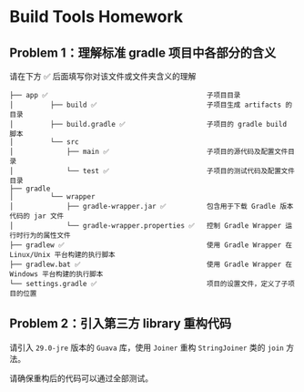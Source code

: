 # Build Tools Homework

## Problem 1：理解标准 gradle 项目中各部分的含义

请在下方 ✅ 后面填写你对该文件或文件夹含义的理解

```
├── app ✅                                       子项目目录
│         ├── build ✅                           子项目生成 artifacts 的目录
│         ├── build.gradle ✅                    子项目的 gradle build 脚本
│         └── src        
│             ├── main ✅                        子项目的源代码及配置文件目录
│             └── test ✅                        子项目的测试代码及配置文件目录
├── gradle        
│         └── wrapper        
│             ├── gradle-wrapper.jar ✅          包含用于下载 Gradle 版本代码的 jar 文件
│             └── gradle-wrapper.properties ✅   控制 Gradle Wrapper 运行时行为的属性文件
├── gradlew ✅                                   使用 Gradle Wrapper 在 Linux/Unix 平台构建的执行脚本
├── gradlew.bat ✅                               使用 Gradle Wrapper 在 Windows 平台构建的执行脚本
└── settings.gradle ✅                           项目的设置文件，定义了子项目的位置
```

## Problem 2：引入第三方 library 重构代码

请引入 `29.0-jre` 版本的 `Guava` 库，使用 `Joiner` 重构 `StringJoiner` 类的 `join` 方法。

请确保重构后的代码可以通过全部测试。
